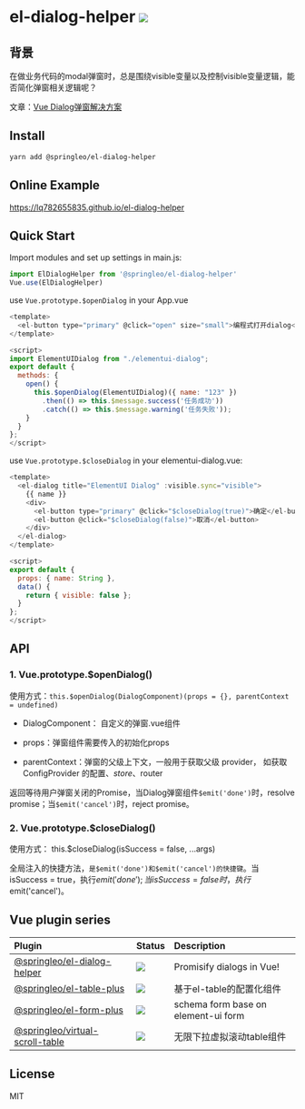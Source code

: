 # el-dialog-helper ![](https://img.shields.io/badge/license-MIT-F44336.svg)

## 背景

在做业务代码的modal弹窗时，总是围绕visible变量以及控制visible变量逻辑，能否简化弹窗相关逻辑呢？

文章：[Vue Dialog弹窗解决方案](https://lq782655835.github.io/blogs/project/vue-dialog-solution.html)


## Install

``` bash
yarn add @springleo/el-dialog-helper
```

## Online Example

https://lq782655835.github.io/el-dialog-helper

## Quick Start

Import modules and set up settings in main.js:

``` js
import ElDialogHelper from '@springleo/el-dialog-helper'
Vue.use(ElDialogHelper)
```

use `Vue.prototype.$openDialog` in your App.vue

``` js
<template>
  <el-button type="primary" @click="open" size="small">编程式打开dialog</el-button>
</template>

<script>
import ElementUIDialog from "./elementui-dialog";
export default {
  methods: {
    open() {
      this.$openDialog(ElementUIDialog)({ name: "123" })
        .then(() => this.$message.success('任务成功'))
        .catch(() => this.$message.warning('任务失败'));
    }
  }
};
</script>
```

use `Vue.prototype.$closeDialog` in your elementui-dialog.vue:

``` js
<template>
  <el-dialog title="ElementUI Dialog" :visible.sync="visible">
    {{ name }}
    <div>
      <el-button type="primary" @click="$closeDialog(true)">确定</el-button>
      <el-button @click="$closeDialog(false)">取消</el-button>
    </div>
  </el-dialog>
</template>

<script>
export default {
  props: { name: String },
  data() {
    return { visible: false };
  }
};
</script>
```

## API

### 1. Vue.prototype.$openDialog()

使用方式：`this.$openDialog(DialogComponent)(props = {}, parentContext = undefined)`

* DialogComponent： 自定义的弹窗.vue组件

* props：弹窗组件需要传入的初始化props

* parentContext：弹窗的父级上下文，一般用于获取父级 provider， 如获取 ConfigProvider 的配置、$store、$router

返回等待用户弹窗关闭的Promise，当Dialog弹窗组件`$emit('done')`时，resolve promise；当`$emit('cancel')`时，reject promise。

### 2. Vue.prototype.$closeDialog()

使用方式： this.$closeDialog(isSuccess = false, ...args)

全局注入的快捷方法，`是$emit('done')和$emit('cancel')的快捷键`。当isSuccess = true，执行$emit('done');当isSuccess = false时，执行$emit('cancel')。

## Vue plugin series

| Plugin | Status | Description |
| :---------------- | :-- | :-- |
| [@springleo/el-dialog-helper](https://github.com/lq782655835/el-dialog-helper) | ![](https://img.shields.io/badge/license-MIT-F44336.svg) | Promisify dialogs in Vue! |
| [@springleo/el-table-plus](https://github.com/lq782655835/el-table-plus) | ![](https://img.shields.io/badge/license-MIT-F44336.svg) | 基于el-table的配置化组件|
| [@springleo/el-form-plus](https://github.com/lq782655835/el-form-plus) | ![](https://img.shields.io/badge/license-MIT-F44336.svg) | schema form base on element-ui form |
| [@springleo/virtual-scroll-table](https://github.com/lq782655835/virtual-scroll-table) | ![](https://img.shields.io/badge/license-MIT-F44336.svg) | 无限下拉虚拟滚动table组件 |

## License

MIT
